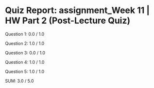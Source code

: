 # Quiz Report: assignment_Week 11 | HW Part 2 (Post-Lecture Quiz)

Question 1: 0.0 / 1.0

Question 2: 1.0 / 1.0

Question 3: 0.0 / 1.0

Question 4: 1.0 / 1.0

Question 5: 1.0 / 1.0

SUM: 3.0 / 5.0
